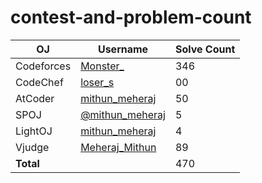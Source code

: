 # contest-and-problem-count

| OJ            | Username           | Solve Count |
|---------------|--------------------|-------------|
| Codeforces    | [Monster_](https://codeforces.com/profile/Monster_)    |   346     |
| CodeChef      | [loser_s](https://www.codechef.com/users/loser_s)      | 00         |
| AtCoder       | [mithun_meheraj](https://atcoder.jp/users/mithun_meheraj)    | 50         |
| SPOJ          | [@mithun_meheraj](https://www.spoj.com/myaccount/)      | 5         |
| LightOJ       | [mithun_meheraj](https://lightoj.com/user/mithun_meheraj)    | 4        |
| Vjudge        | [Meheraj_Mithun](https://vjudge.net/user/Meheraj_Mithun)      |  89       |
| **Total**     |                    | 470    |
